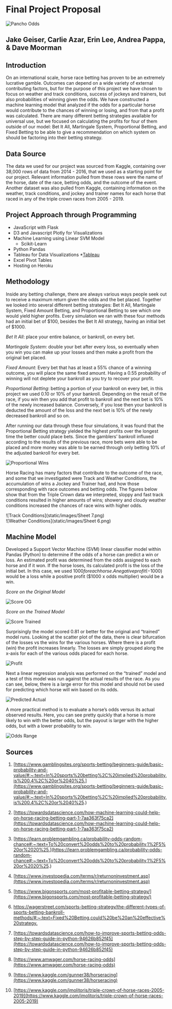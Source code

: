 # Final Project Proposal

![Pancho Odds](static/images/ponchofood.jpg)

## Jake Geiser, Carlie Azar, Erin Lee, Andrea Pappa, & Dave Moorman

## Introduction
On an international scale, horse race betting has proven to be an extremely lucrative gamble. Outcomes can depend on a wide variety of external contributing factors, but for the purpose of this project we have chosen to focus on weather and track conditions, success of jockeys and trainers, but also probabilities of winning given the odds. We have constructed a machine learning model that analyzed if the odds for a particular horse would contribute to the chances of winning or losing, and from that a profit was calculated. There are many different betting strategies available for universal use, but we focused on calculating the profits for four of them outside of our model: Bet It All, Martingale System, Proportional Betting, and Fixed Betting to be able to give a recommendation on which system on should be factoring into their betting strategy.

## Data Source
The data we used for our project was sourced from Kaggle, containing over 38,000 rows of data from 2014 - 2016, that we used as a starting point for our project. Relevant information pulled from these rows were the name of the horse, date of the race, betting odds, and the outcome of the event. 
Another dataset was also pulled from Kaggle, containing information on the weather, track conditions, and jockey and trainer names for each horse that raced in any of the triple crown races from 2005 - 2019.

## Project Approach through Programming
* JavaScript with Flask
* D3 and Javascript Plotly for Visualizations
* Machine Learning using Linear SVM Model
  * Scikit-Learn
* Python Pandas
* Tableau for Data Visualizations
   *[Tableau](https://public.tableau.com/profile/david.moorman#!/vizhome/HorseRacingOddsBetting/OddsforBestChancetoWin?publish=yes)   
* Excel Pivot Tables
* Hosting on Heroku

## Methodology
Inside any betting challenge, there are always various ways people seek out to receive a maximum return given the odds and the bet placed. Together we looked into several different betting strategies: Bet It All, Martingale System, Fixed Amount Betting, and Proportional Betting to see which one would yield higher profits. Every simulation we ran with these four methods had an initial bet of $100, besides the Bet It All strategy, having an initial bet of $1000.

*Bet It All*: place your entire balance, or bankroll, on every bet.

*Martingale System*: double your bet after every loss, so eventually when you win you can make up your losses and then make a profit from the original bet placed.

*Fixed Amount*: Every bet that has at least a 55% chance of a winning outcome, you will place the same fixed amount. Having a 0.55 probability of winning will not deplete your bankroll as you try to recover your profit. 

*Proportional Betting*: betting a portion of your bankroll on every bet, in this project we used 0.10 or 10% of your bankroll. Depending on the result of the race, if you win then you add that profit to bankroll and the next bet is 10% of the newly increased balance. Conversely, if you lose then your bankroll is deducted the amount of the loss and the next bet is 10% of the newly decreased bankroll and so on. 

After running our data through these four simulations, it was found that the Proportional Betting strategy yielded the highest profits over the longest time the better could place bets. Since the gamblers’ bankroll influxed according to the results of the previous race, more bets were able to be placed and more money was able to be earned through only betting 10% of the adjusted bankroll for every bet.

![Proportional Wins](static/images/proportionalwin.png)

Horse Racing has many factors that contribute to the outcome of the race, and some that we investigated were Track and Weather Conditions, the accumulation of wins a Jockey and Trainer had, and how those corresponding with race outcomes and betting odds. The figures below show that from the Triple Crown data we interpreted, sloppy and fast track conditions resulted in higher amounts of wins; showery and cloudy weather conditions increased the chances of race wins with higher odds. 

![Track Conditions](static/images/Sheet 7.png)  
![Weather Conditions](static/images/Sheet 6.png)
  
## Machine Model
Developed a Support Vector Machine (SVM) linear classifier model within Pandas (Python) to determine if the odds of a horse can predict a win or loss.  An estimated profit was determined from the odds assigned to each horse and if it won.  If the horse loses, its calculated profit is the loss of the initial bet.  In this case, we used $1000 for each horse.  A negative profit (-$1000) would be a loss while a positive profit ($1000 x odds multiplier) would be a win.

_Score on the Original Model_

![Score OG](static/images/score_OG.png)
  
_Score on the Trained Model_

![Score Trained](static/images/score_trained.png)
  
Surprisingly the model scored 0.81 or better for the original and “trained” model runs.  Looking at the scatter plot of the data, there is clear bifurcation of the losses vs the wins for the various horses.  Where there is a profit (win) the profit increases linearly.  The losses are simply grouped along the x-axis for each of the various odds placed for each horse.

![Profit](static/images/profit.png)
  
Next a linear regression analysis was performed on the “trained” model and a test of this model was run against the actual results of the race.  As you can see, below, there is a large error for this model and should not be used for predicting which horse will win based on its odds.

![Predicted Actual](static/images/predict_actual.png)
  
A more practical method is to evaluate a horse’s odds versus its actual observed results.  Here, you can see pretty quickly that a horse is more likely to win with the better odds, but the payout is larger with the higher odds, but with a lower probability to win.

![Odds Range](static/images/odds_range.png)
  


## Sources
1. [https://www.gamblingsites.org/sports-betting/beginners-guide/basic-probability-and-value/#:~:text=In%20sports%20betting%2C%20implied%20probability,is%200.4%2C%20or%2040%25.](https://www.gamblingsites.org/sports-betting/beginners-guide/basic-probability-and-value/#:~:text=In%20sports%20betting%2C%20implied%20probability,is%200.4%2C%20or%2040%25.)

2. [https://towardsdatascience.com/how-machine-learning-could-help-on-horse-racing-betting-part-1-7aa363f75ca2](https://towardsdatascience.com/how-machine-learning-could-help-on-horse-racing-betting-part-1-7aa363f75ca2)

3. [https://learn.problemgambling.ca/probability-odds-random-chance#:~:text=To%20convert%20odds%20to%20probability,1%2F5%20or%2020%25.](https://learn.problemgambling.ca/probability-odds-random-chance#:~:text=To%20convert%20odds%20to%20probability,1%2F5%20or%2020%25.)

4. [https://www.investopedia.com/terms/r/returnoninvestment.asp](https://www.investopedia.com/terms/r/returnoninvestment.asp)

5. [https://www.bigonsports.com/most-profitable-betting-strategy/](https://www.bigonsports.com/most-profitable-betting-strategy/)

6. [https://wagerstreet.com/sports-betting-strategy/the-different-types-of-sports-betting-bankroll-methods/#:~:text=Fixed%20Betting,could%20be%20an%20effective%20strategy. ](https://wagerstreet.com/sports-betting-strategy/the-different-types-of-sports-betting-bankroll-methods/#:~:text=Fixed%20Betting,could%20be%20an%20effective%20strategy.)

7. [https://towardsdatascience.com/how-to-improve-sports-betting-odds-step-by-step-guide-in-python-94626b852f45](https://towardsdatascience.com/how-to-improve-sports-betting-odds-step-by-step-guide-in-python-94626b852f45)

8. [https://www.amwager.com/horse-racing-odds](https://www.amwager.com/horse-racing-odds)

9. [https://www.kaggle.com/gunner38/horseracing](https://www.kaggle.com/gunner38/horseracing)

10. [https://www.kaggle.com/jmolitoris/triple-crown-of-horse-races-2005-2019](https://www.kaggle.com/jmolitoris/triple-crown-of-horse-races-2005-2019)




